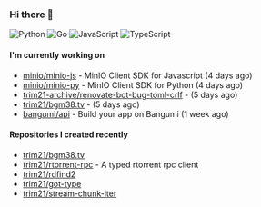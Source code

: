 ### Hi there 👋

![Python](https://img.shields.io/badge/python-3670A0?style=for-the-badge&logo=python&logoColor=ffdd54)
![Go](https://img.shields.io/badge/go-%2300ADD8.svg?style=for-the-badge&logo=go&logoColor=white)
![JavaScript](https://img.shields.io/badge/javascript-%23323330.svg?style=for-the-badge&logo=javascript&logoColor=%23F7DF1E)
![TypeScript](https://img.shields.io/badge/typescript-%23007ACC.svg?style=for-the-badge&logo=typescript&logoColor=white)

#### I'm currently working on

- [minio/minio-js](https://github.com/minio/minio-js) - MinIO Client SDK for Javascript (4 days ago)
- [minio/minio-py](https://github.com/minio/minio-py) - MinIO Client SDK for Python (4 days ago)
- [trim21-archive/renovate-bot-bug-toml-crlf](https://github.com/trim21-archive/renovate-bot-bug-toml-crlf) -  (5 days ago)
- [trim21/bgm38.tv](https://github.com/trim21/bgm38.tv) -  (5 days ago)
- [bangumi/api](https://github.com/bangumi/api) - Build your app on Bangumi (1 week ago)

#### Repositories I created recently

- [trim21/bgm38.tv](https://github.com/trim21/bgm38.tv)
- [trim21/rtorrent-rpc](https://github.com/trim21/rtorrent-rpc) - A typed rtorrent rpc client
- [trim21/rdfind2](https://github.com/trim21/rdfind2)
- [trim21/got-type](https://github.com/trim21/got-type)
- [trim21/stream-chunk-iter](https://github.com/trim21/stream-chunk-iter)
